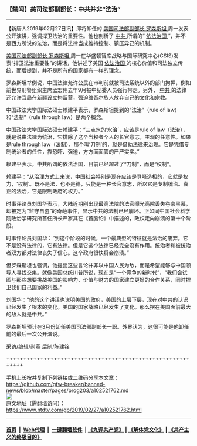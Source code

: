 ### 【禁闻】美司法部副部长：中共并非“法治”
------------------------

<div class="post_content">
 <p>
  【新唐人2019年02月27日讯】即将卸任的
  <a href="https://www.ntdtv.com/gb/美国司法部副部长.htm">
   美国司法部副部长
  </a>
  <a href="https://www.ntdtv.com/gb/罗森斯坦.htm">
   罗森斯坦
  </a>
  周一发表公开演讲，强调捍卫法治的重要性。他也剖析了
  <a href="https://www.ntdtv.com/gb/中共.htm">
   中共
  </a>
  所谓的“
  <a href="https://www.ntdtv.com/gb/依法治国.htm">
   依法治国
  </a>
  ”，并不是西方所说的法治，而是将法律当成维持控制、镇压异己的机制。
 </p>
 <p>
  <a href="https://www.ntdtv.com/gb/美国司法部副部长.htm">
   美国司法部副部长
  </a>
  <a href="https://www.ntdtv.com/gb/罗森斯坦.htm">
   罗森斯坦
  </a>
  周一在华盛顿智库战略与国际研究中心(CSIS)发表“捍卫法治重要性”的讲话，他讲述了美国
  <a href="https://www.ntdtv.com/gb/依法治国.htm">
   依法治国
  </a>
  的核心价值和司法独立传统，而后提到，并不是所有的国家都有一样的理念。
 </p>
 <p>
  罗森斯坦举例说，中国法律允许公民在审判前就被司法系统以外的部门拘押，例如前世界刑警组织主席孟宏伟去年9月被中纪委人员强行带走。另外，
  <a href="https://www.ntdtv.com/gb/中共.htm">
   中共
  </a>
  的法律还允许当局在新疆设立拘留营，强迫维吾尔族人放弃自己的文化和宗教。
 </p>
 <p>
  中国政法大学国际法硕士赖建平表示，罗森斯坦提到的“法治”（rule of law）和“法制”（rule through law）是两个概念。
 </p>
 <p>
  中国政法大学国际法硕士赖建平：“三点水的‘水治’，应该是rule of law（法治），就是说由法律为统治，它排除了这个当权者个人的长官意志，主观的任意性。如果是rule through law（法制），那个叫‘刀制’的，就是借助法律来治理。它是凭借专制统治者的任性，靠恐吓、强迫，方方面面管的严严实实。”
 </p>
 <p>
  赖建平表示，中共所谓的依法治国，目前已经超过了“刀制”，而是“权制”。
 </p>
 <p>
  赖建平：“从治理方式上来说，中国社会特别是现在应该是登峰造极的，它就是权力，‘权制’。既不是法，也不是德，只能是一种长官意志，所以它是专制统治。真正的法治，它是限制政府的权力。”
 </p>
 <p>
  时事评论员刘国华表示，大陆近期刚出现最高法院的法官曝光高院丢失卷宗黑幕，却被定为“监守自盗”的奇葩事件，显示中共的法制已经崩坏。正如同中国社会科学院政治学研究所首任所长严家其在《首脑论》中描述的，政权走向崩溃的第十个阶段。
 </p>
 <p>
  时事评论员刘国华：“到这个阶段的时候，一个最典型的特征就是法治的废弃。它不是没有法律的，它有法律。但是它这个法律已经完全没有作用。统治者和被统治者双方都对法律丧失了信心。这个政府很快将会崩溃。”
 </p>
 <p>
  但罗森斯坦也强调，他提出这些言论并非以中国人民为敌，而是希望能够与中国领导人寻找交集。就像美国总统川普所说，现在是“一个竞争的新时代”，“我们会试图与那些想要挑战美国的影响力、价值与财力的国家建立更好的合作关系，同时捍卫我们自己国家的利益。”
 </p>
 <p>
  刘国华：“他的这个讲话也说明美国的政府，美国的上层下层，现在对中共的认识已经发生了根本的变化。美国的国家战略已经发生了变化。那么摆在美国面前最大的敌人就是中共。”
 </p>
 <p>
  罗森斯坦预计在3月份卸任美国司法部副部长一职。外界认为，这很可能是他卸任前的最后一次公开演说。
 </p>
 <p>
  采访/编辑/尚燕 后制/陈建铭
 </p>
 <div class="single_ad">
 </div>
</div>

+++++++++++++++++++++++++++++++++++++++++++++++++++++++++++<br/><br/>
手机上长按并复制下列链接或二维码分享本文章：<br/>
https://github.com/gfw-breaker/banned-news/blob/master/pages/prog203/a102521762.md <br/>
<a href='https://github.com/gfw-breaker/banned-news/blob/master/pages/prog203/a102521762.md'><img src='https://github.com/gfw-breaker/banned-news/blob/master/pages/prog203/a102521762.md.png'/></a> <br/>
原文地址（需翻墙访问）：https://www.ntdtv.com/gb/2019/02/27/a102521762.html


------------------------
#### [首页](https://github.com/gfw-breaker/banned-news/blob/master/README.md) &nbsp;|&nbsp; [Web代理](https://github.com/labour-camp/helloworld) &nbsp;|&nbsp; [一键翻墙软件](https://github.com/gfw-breaker/nogfw/blob/master/README.md) &nbsp;| [《九评共产党》](https://github.com/gfw-breaker/9ping.md/blob/master/README.md#九评之一评共产党是什么) | [《解体党文化》](https://github.com/gfw-breaker/jtdwh.md/blob/master/README.md) | [《共产主义的终极目的》](https://github.com/gfw-breaker/gczydzjmd.md/blob/master/README.md)

